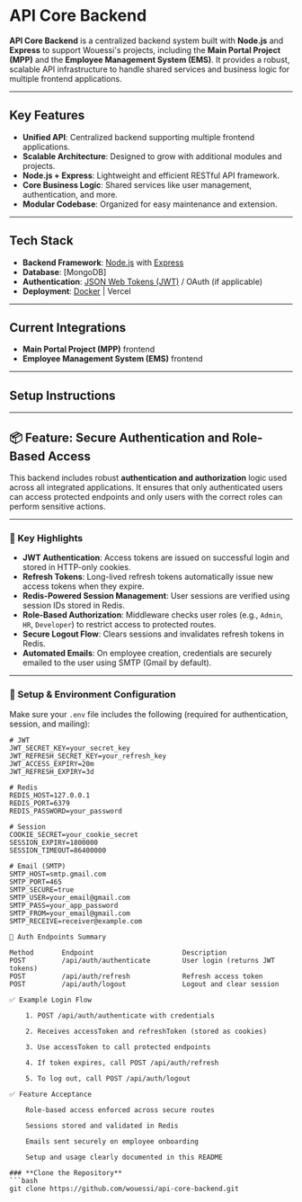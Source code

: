 # **API Core Backend**

**API Core Backend** is a centralized backend system built with **Node.js** and **Express** to support Wouessi's projects, including the **Main Portal Project (MPP)** and the **Employee Management System (EMS)**. It provides a robust, scalable API infrastructure to handle shared services and business logic for multiple frontend applications.

---

## **Key Features**
- **Unified API**: Centralized backend supporting multiple frontend applications.
- **Scalable Architecture**: Designed to grow with additional modules and projects.
- **Node.js + Express**: Lightweight and efficient RESTful API framework.
- **Core Business Logic**: Shared services like user management, authentication, and more.
- **Modular Codebase**: Organized for easy maintenance and extension.

---

## **Tech Stack**
- **Backend Framework**: [Node.js](https://nodejs.org/) with [Express](https://expressjs.com/)
- **Database**: [MongoDB]
- **Authentication**: [JSON Web Tokens (JWT)](https://jwt.io/) / OAuth (if applicable)
- **Deployment**: [Docker](https://www.docker.com/) | Vercel

---

## **Current Integrations**
- **Main Portal Project (MPP)** frontend
- **Employee Management System (EMS)** frontend

---

## **Setup Instructions**
---

## 📦 Feature: Secure Authentication and Role-Based Access

This backend includes robust **authentication and authorization** logic used across all integrated applications. It ensures that only authenticated users can access protected endpoints and only users with the correct roles can perform sensitive actions.

---

### 🔐 Key Highlights

- **JWT Authentication**: Access tokens are issued on successful login and stored in HTTP-only cookies.
- **Refresh Tokens**: Long-lived refresh tokens automatically issue new access tokens when they expire.
- **Redis-Powered Session Management**: User sessions are verified using session IDs stored in Redis.
- **Role-Based Authorization**: Middleware checks user roles (e.g., `Admin`, `HR`, `Developer`) to restrict access to protected routes.
- **Secure Logout Flow**: Clears sessions and invalidates refresh tokens in Redis.
- **Automated Emails**: On employee creation, credentials are securely emailed to the user using SMTP (Gmail by default).

---

### 🔧 Setup & Environment Configuration

Make sure your `.env` file includes the following (required for authentication, session, and mailing):

```env
# JWT
JWT_SECRET_KEY=your_secret_key
JWT_REFRESH_SECRET_KEY=your_refresh_key
JWT_ACCESS_EXPIRY=20m
JWT_REFRESH_EXPIRY=3d

# Redis
REDIS_HOST=127.0.0.1
REDIS_PORT=6379
REDIS_PASSWORD=your_password

# Session
COOKIE_SECRET=your_cookie_secret
SESSION_EXPIRY=1800000
SESSION_TIMEOUT=86400000

# Email (SMTP)
SMTP_HOST=smtp.gmail.com
SMTP_PORT=465
SMTP_SECURE=true
SMTP_USER=your_email@gmail.com
SMTP_PASS=your_app_password
SMTP_FROM=your_email@gmail.com
SMTP_RECEIVE=receiver@example.com

🚀 Auth Endpoints Summary

Method	     Endpoint	                   Description
POST	     /api/auth/authenticate	       User login (returns JWT tokens)
POST	     /api/auth/refresh	           Refresh access token
POST	     /api/auth/logout	           Logout and clear session

✅ Example Login Flow

    1. POST /api/auth/authenticate with credentials

    2. Receives accessToken and refreshToken (stored as cookies)

    3. Use accessToken to call protected endpoints

    4. If token expires, call POST /api/auth/refresh

    5. To log out, call POST /api/auth/logout

✅ Feature Acceptance

    Role-based access enforced across secure routes

    Sessions stored and validated in Redis

    Emails sent securely on employee onboarding

    Setup and usage clearly documented in this README

### **Clone the Repository**
```bash
git clone https://github.com/wouessi/api-core-backend.git
